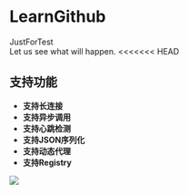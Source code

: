 # LearnGithub
JustForTest		 
Let us see what will happen.
<<<<<<< HEAD

## 支持功能
- **支持长连接**
- **支持异步调用**
- **支持心跳检测**
- **支持JSON序列化**
- **支持动态代理**
- **支持Registry**




![](https://ooo.0o0.ooo/2017/07/02/59586370b3625.jpg)



